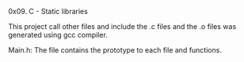  0x09. C - Static libraries


This project call other files and include the .c files and the .o files was generated using gcc compiler.


Main.h: The file contains the prototype to each file and functions.
